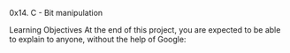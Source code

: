0x14. C - Bit manipulation


Learning Objectives
At the end of this project, you are expected to be able to explain to anyone, without the help of Google:
